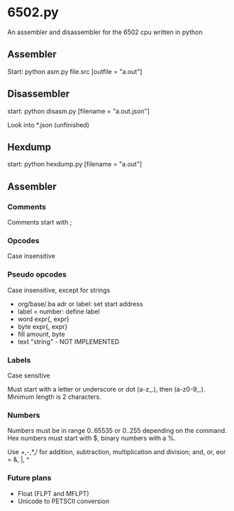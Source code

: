 # 6502.py
An assembler and disassembler for the 6502 cpu written in python

## Assembler

Start: python asm.py file.src [outfile = "a.out"]

## Disassembler

start: python disasm.py [filename = "a.out.json"]

Look into *.json (unfinished)

## Hexdump

start: python hexdump.py [filename = "a.out"]

## Assembler

### Comments
Comments start with ;

### Opcodes
Case insensitive

### Pseudo opcodes
Case insensitive, except for strings

* org/base/.ba adr or label: set start address
* label = number: define label
* word expr{, expr}
* byte expr{, expr}
* fill amount, byte
* text "string" - NOT IMPLEMENTED

### Labels
Case sensitive

Must start with a letter or underscore or dot (a-z_.), then (a-z0-9_.). Minimum length is 2 characters.

### Numbers
Numbers must be in range 0..65535 or 0..255 depending on the command.
Hex numbers must start with $, binary numbers with a %.

Use +,-,*,/ for addition, subtraction, multiplication and division; and, or, eor = &, |, ^

### Future plans
* Float (FLPT and MFLPT)
* Unicode to PETSCII conversion


